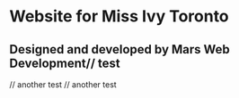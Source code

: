 # Website for Miss Ivy Toronto

## Designed and developed by Mars Web Development// test
// another test
// another test
